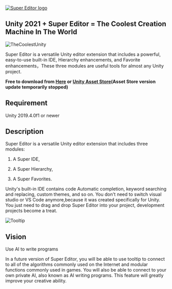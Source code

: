 [![Super Editor logo][]][assetstore]

## **Unity 2021 + Super Editor = The Coolest Creation Machine In The World** ##

![TheCoolestUnity](https://github.com/UnitySuperEditor/SuperEditor/blob/master/Gif%20Tutorials/SuperEditor1.8.3.gif)

Super Editor is a versatile Unity editor extension that includes a powerful, easy-to-use built-in IDE, Hierarchy enhancements, and Favorite enhancements，These three modules are useful tools for almost any Unity project.

**Free to download from 
[Here](https://github.com/UnitySuperEditor/SuperEditor/releases/download/v1.8.3/SuperEditor1.8.3.unitypackage) or
[Unity Asset Store](https://assetstore.unity.com/packages/tools/utilities/super-editor-190349)(Asset Store version update temporarily stopped)**

## Requirement

Unity 2019.4.0f1 or newer

## Description

Super Editor is a versatile Unity editor extension that includes three modules: 

1. A Super IDE, 

2. A Super Hierarchy,

3. A Super Favorites.

Unity's built-in IDE contains code Automatic completion, keyword searching and replacing, custom themes, and so on. You don't need to switch visual studio or VS Code anymore,because it was created specifically for Unity. You just need to drag and drop Super Editor into your project, development projects become a treat.

![Tooltip](https://github.com/UnitySuperEditor/SuperEditor/blob/master/Gif%20Tutorials/Tooltip.gif)

## Vision
Use AI to write programs

In a future version of Super Editor, you will be able to use tooltip to connect to all of the algorithms commonly used on the Internet and modular functions commonly used in games. You will also be able to connect to your own private AI, also known as AI writing programs. This feature will greatly improve your creative ability.

[Super Editor logo]: https://github.com/UnitySuperEditor/SuperEditor/blob/master/SuperEditorLogo.jpg
[assetstore]: https://assetstore.unity.com/packages/tools/utilities/super-editor-190349

